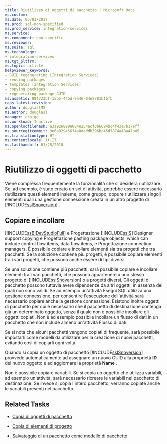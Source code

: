 ```yaml
---
title: Riutilizzo di oggetti di pacchetto | Microsoft Docs
ms.custom: 
ms.date: 03/01/2017
ms.prod: sql-non-specified
ms.prod_service: integration-services
ms.service: 
ms.component: non-specific
ms.reviewer: 
ms.suite: sql
ms.technology:
- integration-services
ms.tgt_pltfrm: 
ms.topic: article
helpviewer_keywords:
- GUID regenerating [Integration Services]
- reusing packages
- templates [Integration Services]
- copying packages
- regenerating package GUID
ms.assetid: 08f723bf-15b5-44bd-9a46-04e8781bfbfb
caps.latest.revision: 
author: douglaslMS
ms.author: douglasl
manager: craigg
ms.workload: Inactive
ms.openlocfilehash: a3a926890e084e254acf3b6694bc4f43e7b17eff
ms.sourcegitcommit: 9e6a029456f4a8daddb396bc45d7874a43a47b45
ms.translationtype: HT
ms.contentlocale: it-IT
ms.lasthandoff: 01/25/2018
---
```

# <a name="reuse-of-package-objects"></a>Riutilizzo di oggetti di pacchetto
  Viene compressa frequentemente la funzionalità che si desidera riutilizzare. Se, ad esempio, è stato creato un set di attività, potrebbe essere necessario riutilizzare questi elementi insieme, come gruppo, oppure riutilizzare singoli elementi quali una gestione connessione creata in un altro progetto di [!INCLUDE[ssISnoversion](../includes/ssisnoversion-md.md)] .  
  
## <a name="copy-and-paste"></a>Copiare e incollare  
 [!INCLUDE[ssBIDevStudioFull](../includes/ssbidevstudiofull-md.md)] e Progettazione [!INCLUDE[ssIS](../includes/ssis-md.md)] Designer support copying e Progettazione pasting package objects, which can include control flow items, data flow items, e Progettazione connection managers. È possibile copiare e incollare elementi sia tra progetti che tra pacchetti. Se la soluzione contiene più progetti, è possibile copiare elementi tra i vari progetti, che possono anche essere di tipi diversi.  
  
 Se una soluzione contiene più pacchetti, sarà possibile copiare e incollare elementi tra i vari pacchetti, che possono appartenere a uno stesso progetto di [!INCLUDE[ssISnoversion](../includes/ssisnoversion-md.md)] o a progetti diversi. Gli oggetti di pacchetto possono tuttavia avere dipendenze da altri oggetti, in assenza dei quali non sono validi. Se ad esempio un'attività Esegui SQL utilizza una gestione connessione, per consentire l'esecuzione dell'attività sarà necessario copiare anche la gestione connessione. Esistono inoltre oggetti di pacchetto per cui è necessario che il pacchetto di destinazione contenga già un determinato oggetto, senza il quale non è possibile incollare gli oggetti copiati. Non è ad esempio possibile incollare un flusso di dati in un pacchetto che non include almeno un'attività Flusso di dati.  
  
 Se si nota che alcuni pacchetti vengono copiati di frequente, sarà possibile impostarli come modelli da utilizzare per la creazione di nuovi pacchetti, evitando così di copiarli ogni volta.  
  
 Quando si copia un oggetto di pacchetto [!INCLUDE[ssISnoversion](../includes/ssisnoversion-md.md)] provvede automaticamente ad assegnare un nuovo GUID alla proprietà **ID** del nuovo oggetto e ad aggiornare la proprietà **Name** .  
  
 Non è possibile copiare variabili. Se si copia un oggetto che utilizza variabili, ad esempio un'attività, sarà necessario ricreare le variabili nel pacchetto di destinazione. Se invece si copia l'intero pacchetto, verranno copiate anche le variabili presenti nel pacchetto.  
  
## <a name="related-tasks"></a>Related Tasks  
  
-   [Copia di oggetti di pacchetto](../integration-services/copy-package-objects.md)  
  
-   [Copia di elementi di progetto](http://msdn.microsoft.com/library/1606c54d-20f9-49f3-a4ef-caad83a772aa)  
  
-   [Salvataggio di un pacchetto come modello di pacchetto](http://msdn.microsoft.com/library/efe66cec-3933-4f6e-8d35-fe3d300de66c)  
  
  
